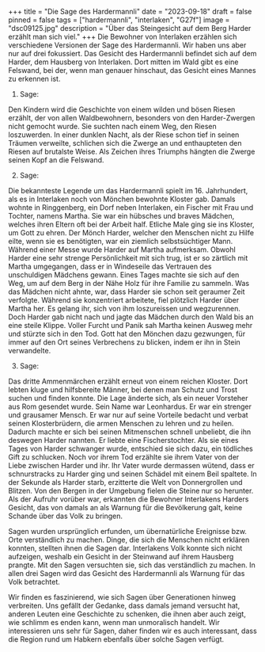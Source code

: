 +++
title = "Die Sage des Hardermannli"
date = "2023-09-18"
draft = false
pinned = false
tags = ["hardermannli", "interlaken", "G27f"]
image = "dsc09125.jpg"
description = "Über das Steingesicht auf dem Berg Harder erzählt man sich viel."
+++
Die Bewohner von Interlaken erzählen sich verschiedene Versionen der Sage des Hardermannli. Wir haben uns aber nur auf drei fokussiert. Das Gesicht des Hardermannli befindet sich auf dem Harder, dem Hausberg von Interlaken. Dort mitten im Wald gibt es eine Felswand, bei der, wenn man genauer hinschaut, das Gesicht eines Mannes zu erkennen ist.

1. Sage:

Den Kindern wird die Geschichte von einem wilden und bösen Riesen erzählt, der von allen Waldbewohnern, besonders von den Harder-Zwergen nicht gemocht wurde. Sie suchten nach einem Weg, den Riesen loszuwerden. In einer dunklen Nacht, als der Riese schon tief in seinen Träumen verweilte, schlichen sich die Zwerge an und enthaupteten den Riesen auf brutalste Weise. Als Zeichen ihres Triumphs hängten die Zwerge seinen Kopf an die Felswand. 

2. Sage:

Die bekannteste Legende um das Hardermannli spielt im 16. Jahrhundert, als es in Interlaken noch von Mönchen bewohnte Kloster gab. Damals wohnte in Ringgenberg, ein Dorf neben Interlaken, ein Fischer mit Frau und Tochter, namens Martha. Sie war ein hübsches und braves Mädchen, welches ihren Eltern oft bei der Arbeit half. Etliche Male ging sie ins Kloster, um Gott zu ehren. Der Mönch Harder, welcher den Menschen nicht zu Hilfe eilte, wenn sie es benötigten, war ein ziemlich selbstsüchtiger Mann. Während einer Messe wurde Harder auf Martha aufmerksam. Obwohl Harder eine sehr strenge Persönlichkeit mit sich trug, ist er so zärtlich mit Martha umgegangen, dass er in Windeseile das Vertrauen des unschuldigen Mädchens gewann. Eines Tages machte sie sich auf den Weg, um auf dem Berg in der Nähe Holz für ihre Familie zu sammeln. Was das Mädchen nicht ahnte, war, dass Harder sie schon seit geraumer Zeit verfolgte. Während sie konzentriert arbeitete, fiel plötzlich Harder über Martha her. Es gelang ihr, sich von ihm loszureissen und wegzurennen. Doch Harder gab nicht nach und jagte das Mädchen durch den Wald bis an eine steile Klippe. Voller Furcht und Panik sah Martha keinen Ausweg mehr und stürzte sich in den Tod. Gott hat den Mönchen dazu gezwungen, für immer auf den Ort seines Verbrechens zu blicken, indem er ihn in Stein verwandelte. 

3. Sage:

Das dritte Ammenmärchen erzählt erneut von einem reichen Kloster. Dort lebten kluge und hilfsbereite Männer, bei denen man Schutz und Trost suchen und finden konnte. Die Lage änderte sich, als ein neuer Vorsteher aus Rom gesendet wurde. Sein Name war Leonhardus. Er war ein strenger und grausamer Mensch. Er war nur auf seine Vorteile bedacht und verbat seinen Klosterbrüdern, die armen Menschen zu lehren und zu heilen. Dadurch machte er sich bei seinen Mitmenschen schnell unbeliebt, die ihn deswegen Harder nannten. Er liebte eine Fischerstochter. Als sie eines Tages von Harder schwanger wurde, entschied sie sich dazu, ein tödliches Gift zu schlucken. Noch vor ihrem Tod erzählte sie ihrem Vater von der Liebe zwischen Harder und ihr. Ihr Vater wurde dermassen wütend, dass er schnurstracks zu Harder ging und seinen Schädel mit einem Beil spaltete. In der Sekunde als Harder starb, erzitterte die Welt von Donnergrollen und Blitzen. Von den Bergen  in der Umgebung fielen die Steine nur so herunter. Als der Aufruhr vorüber war, erkannten die Bewohner Interlakens Harders Gesicht, das von damals an als Warnung für die Bevölkerung galt, keine Schande über das Volk zu bringen. 

Sagen wurden ursprünglich erfunden, um übernatürliche Ereignisse bzw. Orte verständlich zu machen. Dinge, die sich die Menschen nicht erklären konnten, stellten ihnen die Sagen dar. Interlakens Volk konnte sich nicht aufzeigen, weshalb ein Gesicht in der Steinwand auf ihrem Hausberg prangte. Mit den Sagen versuchten sie, sich das verständlich zu machen. In allen drei Sagen wird das Gesicht des Hardermannli als Warnung für das Volk betrachtet.

Wir finden es faszinierend, wie sich Sagen über Generationen hinweg verbreiten. Uns gefällt der Gedanke, dass damals jemand versucht hat, anderen Leuten eine Geschichte zu schenken, die ihnen aber auch zeigt, wie schlimm es enden kann, wenn man unmoralisch handelt. Wir interessieren uns sehr für Sagen, daher finden wir es auch interessant, dass die Region rund um Habkern ebenfalls über solche Sagen verfügt.